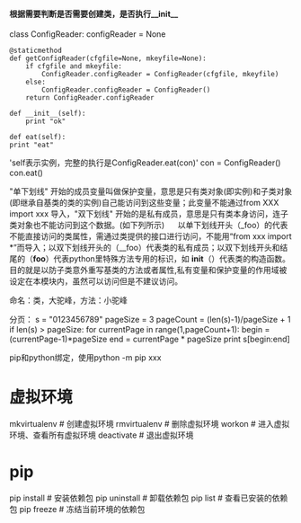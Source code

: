 #### 根据需要判断是否需要创建类，是否执行__init__
class ConfigReader:
    configReader = None

    @staticmethod
    def getConfigReader(cfgfile=None, mkeyfile=None):
        if cfgfile and mkeyfile:
            ConfigReader.configReader = ConfigReader(cfgfile, mkeyfile)
        else:
            ConfigReader.configReader = ConfigReader()
        return ConfigReader.configReader
    
    def __init__(self):
        print "ok"
    
    def eat(self):
    print "eat"

'self表示实例，完整的执行是ConfigReader.eat(con)'
con = ConfigReader()
con.eat()

 "单下划线" 开始的成员变量叫做保护变量，意思是只有类对象(即实例)和子类对象(即继承自基类的类的实例)自己能访问到这些变量；此变量不能通过from XXX import xxx 导入，"双下划线" 开始的是私有成员，意思是只有类本身访问，连子类对象也不能访问到这个数据。(如下列所示)
     以单下划线开头（_foo）的代表不能直接访问的类属性，需通过类提供的接口进行访问，不能用“from xxx import *”而导入；以双下划线开头的（__foo）代表类的私有成员；以双下划线开头和结尾的（__foo__）代表python里特殊方法专用的标识，如 __init__（）代表类的构造函数。目的就是以防子类意外重写基类的方法或者属性,私有变量和保护变量的作用域被设定在本模块内，虽然可以访问但是不建议访问。

命名：类，大驼峰，方法：小驼峰

分页：
s = "0123456789"
pageSize = 3
pageCount = (len(s)-1)/pageSize + 1
if len(s) > pageSize:
    for currentPage in range(1,pageCount+1):
        begin = (currentPage-1)*pageSize
        end = currentPage * pageSize
        print s[begin:end]
        
pip和python绑定，使用python -m pip xxx

# 虚拟环境
mkvirtualenv  # 创建虚拟环境
rmvirtualenv  # 删除虚拟环境
workon  # 进入虚拟环境、查看所有虚拟环境
deactivate  # 退出虚拟环境

# pip
pip install  # 安装依赖包
pip uninstall  # 卸载依赖包
pip list  # 查看已安装的依赖包
pip freeze  # 冻结当前环境的依赖包
